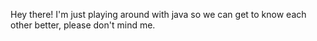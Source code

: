 Hey there! I'm just playing around with java so we can get to know each other better, please don't mind me.
